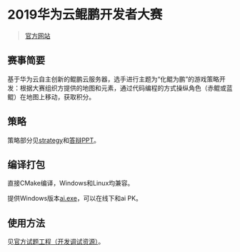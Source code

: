 # 2019华为云鲲鹏开发者大赛

> [官方网站](https://developer.huaweicloud.com/competition/competitions/1000005050/introduction)

## 赛事简要
基于华为云自主创新的鲲鹏云服务器，选手进行主题为“化鲲为鹏”的游戏策略开发：根据大赛组织方提供的地图和元素，通过代码编程的方式操纵角色（赤鲲或蓝鲲）在地图上移动，获取积分。

## 策略
策略部分见[strategy](doc/strategy.md)和[答辩PPT](doc/决赛答辩.pdf)。

## 编译打包
直接CMake编译，Windows和Linux均兼容。

提供Windows版本[ai.exe](doc/ai_yang.exe)，可以在线下和ai PK。

## 使用方法
见[官方试题工程（开发调试资源）](https://developer-res-cbc-cn.obs.cn-north-1.myhwclouds.com/competition/%E5%8D%8E%E4%B8%BA%E4%BA%91%E9%B2%B2%E9%B9%8F%E5%BC%80%E5%8F%91%E8%80%85%E5%A4%A7%E8%B5%9B-%E8%AF%95%E9%A2%98%E5%B7%A5%E7%A8%8B0801.zip)。